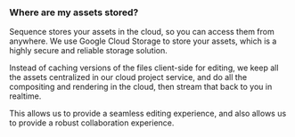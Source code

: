 ### Where are my assets stored?

Sequence stores your assets in the cloud, so you can access them from anywhere. We use Google Cloud Storage to store your assets, which is a highly secure and reliable storage solution.

Instead of caching versions of the files client-side for editing, we keep all the assets centralized in our cloud project service, and do all the compositing and rendering in the cloud, then stream that back to you in realtime. 

This allows us to provide a seamless editing experience, and also allows us to provide a robust collaboration experience.